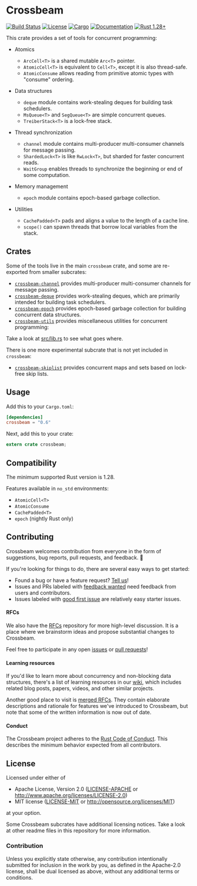 # Crossbeam

[![Build Status](https://travis-ci.org/crossbeam-rs/crossbeam.svg?branch=master)](
https://travis-ci.org/crossbeam-rs/crossbeam)
[![License](https://img.shields.io/badge/license-MIT%2FApache--2.0-blue.svg)](
https://github.com/crossbeam-rs/crossbeam)
[![Cargo](https://img.shields.io/crates/v/crossbeam.svg)](
https://crates.io/crates/crossbeam)
[![Documentation](https://docs.rs/crossbeam/badge.svg)](
https://docs.rs/crossbeam)
[![Rust 1.28+](https://img.shields.io/badge/rust-1.28+-lightgray.svg)](
https://www.rust-lang.org)

This crate provides a set of tools for concurrent programming:

* Atomics
    * `ArcCell<T>` is a shared mutable `Arc<T>` pointer.
    * `AtomicCell<T>` is equivalent to `Cell<T>`, except it is also thread-safe.
    * `AtomicConsume` allows reading from primitive atomic types with "consume" ordering.

* Data structures
    * `deque` module contains work-stealing deques for building task schedulers.
    * `MsQueue<T>` and `SegQueue<T>` are simple concurrent queues.
    * `TreiberStack<T>` is a lock-free stack.

* Thread synchronization
    * `channel` module contains multi-producer multi-consumer channels for message passing.
    * `ShardedLock<T>` is like `RwLock<T>`, but sharded for faster concurrent reads.
    * `WaitGroup` enables threads to synchronize the beginning or end of some computation.

* Memory management
    * `epoch` module contains epoch-based garbage collection.

* Utilities
    * `CachePadded<T>` pads and aligns a value to the length of a cache line.
    * `scope()` can spawn threads that borrow local variables from the stack. 

## Crates

Some of the tools live in the main `crossbeam` crate, and some are re-exported
from smaller subcrates:

* [`crossbeam-channel`](crossbeam-channel)
  provides multi-producer multi-consumer channels for message passing.
* [`crossbeam-deque`](crossbeam-deque)
  provides work-stealing deques, which are primarily intended for building task schedulers.
* [`crossbeam-epoch`](crossbeam-epoch)
  provides epoch-based garbage collection for building concurrent data structures.
* [`crossbeam-utils`](crossbeam-utils)
  provides miscellaneous utilities for concurrent programming:

Take a look at [src/lib.rs](src/lib.rs) to see what goes where.

There is one more experimental subcrate that is not yet included in `crossbeam`:

* [`crossbeam-skiplist`](crossbeam-skiplist)
  provides concurrent maps and sets based on lock-free skip lists.

## Usage

Add this to your `Cargo.toml`:

```toml
[dependencies]
crossbeam = "0.6"
```

Next, add this to your crate:

```rust
extern crate crossbeam;
```

## Compatibility

The minimum supported Rust version is 1.28.

Features available in `no_std` environments:

* `AtomicCell<T>`
* `AtomicConsume`
* `CachePadded<T>`
* `epoch` (nightly Rust only)

## Contributing

Crossbeam welcomes contribution from everyone in the form of suggestions, bug reports,
pull requests, and feedback. 💛

If you're looking for things to do, there are several easy ways to get started:

* Found a bug or have a feature request?
  [Tell us](https://github.com/crossbeam-rs/crossbeam/issues/new)!
* Issues and PRs labeled with
  [feedback wanted](https://github.com/crossbeam-rs/crossbeam/issues?utf8=%E2%9C%93&q=is%3Aopen+sort%3Aupdated-desc+label%3A%22feedback+wanted%22+)
  need feedback from users and contributors.
* Issues labeled with
  [good first issue](https://github.com/crossbeam-rs/crossbeam/issues?q=is%3Aissue+is%3Aopen+sort%3Aupdated-desc+label%3A%22good+first+issue%22)
  are relatively easy starter issues.

#### RFCs

We also have the [RFCs](https://github.com/crossbeam-rs/rfcs) repository for more
high-level discussion. It is a place where we brainstorm ideas and propose
substantial changes to Crossbeam.

Feel free to participate in any open 
[issues](https://github.com/crossbeam-rs/rfcs/issues?q=is%3Aissue+is%3Aopen+sort%3Aupdated-desc)
or
[pull requests](https://github.com/crossbeam-rs/rfcs/pulls?q=is%3Apr+is%3Aopen+sort%3Aupdated-desc)!

#### Learning resources

If you'd like to learn more about concurrency and non-blocking data structures, there's a
list of learning resources in our [wiki](https://github.com/crossbeam-rs/rfcs/wiki),
which includes related blog posts, papers, videos, and other similar projects.

Another good place to visit is [merged RFCs](https://github.com/crossbeam-rs/rfcs/tree/master/text).
They contain elaborate descriptions and rationale for features we've introduced to
Crossbeam, but note that some of the written information is now out of date.

#### Conduct

The Crossbeam project adheres to the
[Rust Code of Conduct](https://github.com/rust-lang/rust/blob/master/CODE_OF_CONDUCT.md).
This describes the minimum behavior expected from all contributors.

## License

Licensed under either of

 * Apache License, Version 2.0 ([LICENSE-APACHE](LICENSE-APACHE) or http://www.apache.org/licenses/LICENSE-2.0)
 * MIT license ([LICENSE-MIT](LICENSE-MIT) or http://opensource.org/licenses/MIT)

at your option.

Some Crossbeam subcrates have additional licensing notices.
Take a look at other readme files in this repository for more information.

### Contribution

Unless you explicitly state otherwise, any contribution intentionally submitted
for inclusion in the work by you, as defined in the Apache-2.0 license, shall be
dual licensed as above, without any additional terms or conditions.
